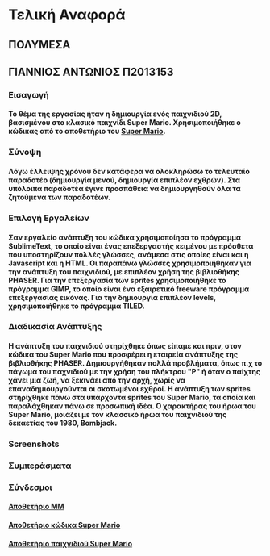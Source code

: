 # Τελική Αναφορά

## **ΠΟΛΥΜΕΣΑ**

## **ΓΙΑΝΝΙΟΣ ΑΝΤΩΝΙΟΣ Π2013153**

### Εισαγωγή

#### Το θέμα της εργασίας ήταν η δημιουργία ενός παιχνιδιού 2D, βασισμένου στο κλασικό παιχνίδι Super Mario. Χρησιμοποιήθηκε ο κώδικας από τo αποθετήριο του [Super Mario](https://github.com/p13gian1/Super-Mario).

### Σύνοψη

#### Λόγω έλλειψης χρόνου δεν κατάφερα να ολοκληρώσω το τελευταίο παραδοτέο (δημιουργία μενού, δημιουργία επιπλέον εχθρών). Στα υπόλοιπα παραδοτέα έγινε προσπάθεια να δημιουργηθούν όλα τα ζητούμενα των παραδοτέων.

### Επιλογή Εργαλείων

#### Σαν εργαλείο ανάπτυξη του κώδικα χρησιμοποίησα το πρόγραμμα SublimeText, το οποίο είναι ένας επεξεργαστής κειμένου με πρόσθετα που υποστηρίζουν πολλές γλώσσες, ανάμεσα στις οποίες είναι και η Javascript και η HTML. Οι παραπάνω γλώσσες χρησιμοποιήθηκαν για την ανάπτυξη του παιχνιδιού, με επιπλέον χρήση της βιβλιοθήκης PHASER. Για την επεξεργασία των sprites χρησιμοποιήθηκε το πρόγραμμα GIMP, το οποίο είναι ένα εξαιρετικό freeware πρόγραμμα επεξεργασίας εικόνας. Για την δημιουργία επιπλέον levels, χρησιμοποιήθηκε το πρόγραμμα TILED.

### Διαδικασία Ανάπτυξης

#### Η ανάπτυξη του παιχνιδιού στηρίχθηκε όπως είπαμε και πριν, στον κώδικα του Super Mario που προσφέρει η εταιρεία ανάπτυξης της βιβλιοθήκης PHASER. Δημιουργήθηκαν πολλά προβλήματα, όπως π.χ το πάγωμα του παχνιδιού με την χρήση του πλήκτρου "P" ή όταν ο παίχτης χάνει μια ζωή, να ξεκινάει από την αρχή, χωρίς να επαναδημιουργούνται οι σκοτωμένοι εχθροί. Η ανάπτυξη των sprites στηρίχθηκε πάνω στα υπάρχοντα sprites του Super Mario, τα οποία και παραλάχθηκαν πάνω σε προσωπική ιδέα. Ο χαρακτήρας του ήρωα του Super Mario, μοιάζει με τον κλασσικό ήρωα του παιχνιδιού της δεκαετίας του 1980, Bombjack.  

### Screenshots

[](https://github.com/p13gian1/FinalReport/blob/master/working%20on%20mario%20sprite.JPG)





### Συμπεράσματα

### Σύνδεσμοι

#### [Αποθετήριο ΜΜ](https://github.com/p13gian1/mm)

#### [Αποθετήριο κώδικα Super Mario](https://github.com/p13gian1/Super-Mario)

#### [Αποθετήριο παιχνιδιού Super Mario](https://p13gian1.github.io/Super-Mario)





